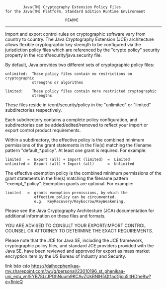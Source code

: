 
            Java(TM) Cryptography Extension Policy Files
    for the Java(TM) Platform, Standard Edition Runtime Environment

                               README
------------------------------------------------------------------------

Import and export control rules on cryptographic software vary from
country to country.  The Java Cryptography Extension (JCE) architecture
allows flexible cryptographic key strength to be configured via the
jurisdiction policy files which are referenced by the "crypto.policy"
security property in the <java-home>/conf/security/java.security file.

By default, Java provides two different sets of cryptographic policy
files:

    unlimited:  These policy files contain no restrictions on cryptographic
                strengths or algorithms

    limited:    These policy files contain more restricted cryptographic
                strengths

These files reside in <java-home>/conf/security/policy in the "unlimited"
or "limited" subdirectories respectively.

Each subdirectory contains a complete policy configuration,
and subdirectories can be added/edited/removed to reflect your
import or export control product requirements.

Within a subdirectory, the effective policy is the combined minimum
permissions of the grant statements in the file(s) matching the filename
pattern "default_*.policy".  At least one grant is required.  For example:

    limited   =  Export (all) + Import (limited)  =  Limited
    unlimited =  Export (all) + Import (all)      =  Unlimited

The effective exemption policy is the combined minimum permissions
of the grant statements in the file(s) matching the filename pattern
"exempt_*.policy".  Exemption grants are optional.  For example:

    limited   =  grants exemption permissions, by which the
                 effective policy can be circumvented.
                 e.g.  KeyRecovery/KeyEscrow/KeyWeakening.

Please see the Java Cryptography Architecture (JCA) documentation for
additional information on these files and formats.

YOU ARE ADVISED TO CONSULT YOUR EXPORT/IMPORT CONTROL COUNSEL OR ATTORNEY
TO DETERMINE THE EXACT REQUIREMENTS.

Please note that the JCE for Java SE, including the JCE framework,
cryptographic policy files, and standard JCE providers provided with
the Java SE, have been reviewed and approved for export as mass market
encryption item by the US Bureau of Industry and Security.

link báo cáo https://daihocphenikaa-my.sharepoint.com/:w:/g/personal/23010196_st_phenikaa-uni_edu_vn/EYB78LrJPGhNuum9KCAvZUkBNlH5Qt1adGjcu5itHDhe8w?e=finicQ
